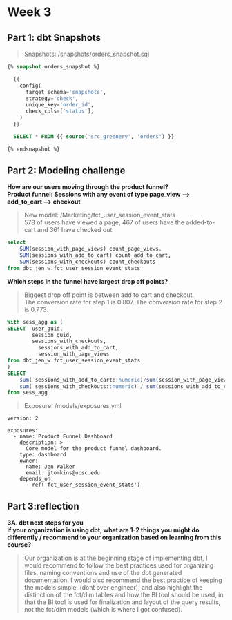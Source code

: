 # Week 3 
## Part 1: dbt Snapshots
>Snapshots: /snapshots/orders_snapshot.sql
```sql 
{% snapshot orders_snapshot %}

  {{
    config(
      target_schema='snapshots',
      strategy='check',
      unique_key='order_id',
      check_cols=['status'],
    )
  }}

  SELECT * FROM {{ source('src_greenery', 'orders') }}

{% endsnapshot %}
```

## Part 2: Modeling challenge
**How are our users moving through the product funnel?**<br>
**Product funnel: Sessions with any event of type page_view --> add_to_cart --> checkout** <br>

>New model: /Marketing/fct_user_session_event_stats <br>
> 578 of users have viewed a page, 467 of users have the added-to-cart and 361 have checked out.
```sql 
select 
    SUM(session_with_page_views) count_page_views,
    SUM(sessions_with_add_to_cart) count_add_to_cart,
    SUM(sessions_with_checkouts) count_checkouts
from dbt_jen_w.fct_user_session_event_stats
```
**Which steps in the funnel have largest drop off points?** <br>
>Biggest drop off point is between add to cart and checkout.<br>
>The conversion rate for step 1 is 0.807. The conversion rate for step 2 is 0.773.
```sql 
With sess_agg as (
SELECT  user_guid,
        session_guid,
        sessions_with_checkouts, 
	      sessions_with_add_to_cart,
	      session_with_page_views
from dbt_jen_w.fct_user_session_event_stats
)
SELECT
    sum( sessions_with_add_to_cart::numeric)/sum(session_with_page_views::numeric) as cart,
    sum( sessions_with_checkouts::numeric) / sum(sessions_with_add_to_cart::numeric)  as page_view
from sess_agg  
```

>Exposure: /models/exposures.yml
```
version: 2

exposures:  
  - name: Product Funnel Dashboard
    description: >
      Core model for the product funnel dashboard.
    type: dashboard
    owner:
      name: Jen Walker
      email: jtomkins@ucsc.edu
    depends_on:
      - ref('fct_user_session_event_stats')
```

## Part 3:reflection
**3A. dbt next steps for you** <br>
**if your organization is using dbt, what are 1-2 things you might do differently / recommend to your organization based on learning from this course?** <br>
>Our organization is at the beginning stage of implementing dbt, I would recommend to follow the best practices used for organizing files, naming conventions and use of the dbt generated documentation. I would also recommend the best practice of keeping the models simple, (dont over engineer), and also highlight the distinction of the fct/dim tables and how the BI tool should be used, in that the BI tool is used for finalization and layout of the query results, not the fct/dim models (which is where I got confused).

